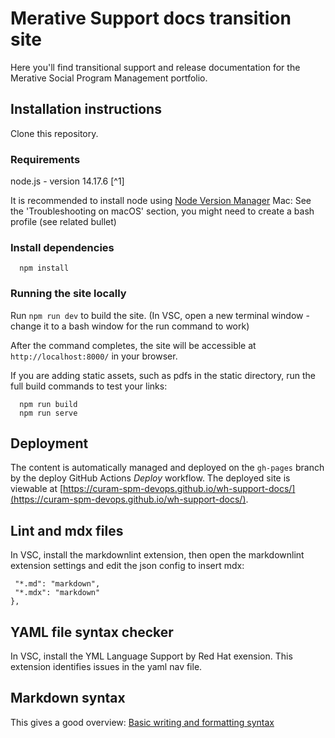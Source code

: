 # Merative Support docs transition site

Here you'll find transitional support and release documentation for the Merative Social Program Management portfolio.

## Installation instructions

Clone this repository.

### Requirements

node.js - version 14.17.6 [^1]

It is recommended to install node using [Node Version Manager](https://github.com/nvm-sh/nvm)
Mac: See the 'Troubleshooting on macOS' section, you might need to create a bash profile (see related bullet)

### Install dependencies

```console
  npm install
```

### Running the site locally

Run `npm run dev` to build the site. (In VSC, open a new terminal window - change it to a bash window for the run command to work)

After the command completes, the site will be accessible at `http://localhost:8000/` in your browser.

If you are adding static assets, such as pdfs in the static directory, run the full build commands to test your links:

```console
  npm run build
  npm run serve
```

## Deployment

The content is automatically managed and deployed on the `gh-pages` branch by the deploy GitHub Actions *Deploy* workflow.
The deployed site is viewable at [https://curam-spm-devops.github.io/wh-support-docs/](https://curam-spm-devops.github.io/wh-support-docs/).

## Lint and mdx files

In VSC, install the markdownlint extension, then open the markdownlint extension settings and edit the json config to insert mdx:

```"files.associations": {
 "*.md": "markdown",
 "*.mdx": "markdown"
},
```

## YAML file syntax checker

In VSC, install the YML Language Support by Red Hat exension. This extension identifies issues in the yaml nav file.

## Markdown syntax

This gives a good overview: [Basic writing and formatting syntax](https://docs.github.com/en/get-started/writing-on-github/getting-started-with-writing-and-formatting-on-github/basic-writing-and-formatting-syntax#syntax.)
